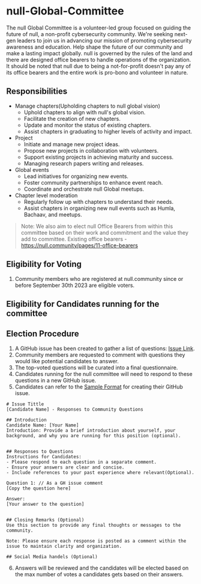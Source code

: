 # null-Global-Committee
The null Global Committee is a volunteer-led group focused on guiding the future of null, a non-profit cybersecurity community. We're seeking next-gen leaders to join us in advancing our mission of promoting cybersecurity awareness and education. Help shape the future of our community and make a lasting impact globally. null is governed by the rules of the land and there are designed office bearers to handle operations of the organization. It should be noted that null due to being a not-for-profit doesn't pay any of its office bearers and the entire work is pro-bono and volunteer in nature.

## Responsibilities
* Manage chapters(Upholding chapters to null global vision)
  * Uphold chapters to align with null's global vision.
  * Facilitate the creation of new chapters.
  * Update and monitor the status of existing chapters.
  * Assist chapters in graduating to higher levels of activity and impact.
* Project
  * Initiate and manage new project ideas.
  * Propose new projects in collaboration with volunteers.
  * Support existing projects in achieving maturity and success.
  * Managing research papers writing and releases.
* Global events
  * Lead initiatives for organizing new events.
  * Foster community partnerships to enhance event reach.
  * Coordinate and orchestrate null Global meetups.
* Chapter level moderation
  * Regularly follow up with chapters to understand their needs.
  * Assist chapters in organizing new null events such as Humla, Bachaav, and meetups.
 
> Note: We also aim to elect null Office Bearers from within this committee based on their work and commitment and the value they add to committee. Existing office bearers - https://null.community/pages/11-office-bearers

## Eligibility for Voting
1. Community members who are registered at null.community since or before September 30th 2023 are eligible voters.

## Eligibility for Candidates running for the committee
<TBD>

## Election Procedure
1. A GitHub issue has been created to gather a list of questions: [Issue Link](https://github.com/null-open-security-community/null-Global-Committee-Call-For-Questions/issues/1).
2. Community members are requested to comment with questions they would like potential candidates to answer.
3. The top-voted questions will be curated into a final questionnaire.
4. Candidates running for the null committee will need to respond to these questions in a new GitHub issue.
5. Candidates can refer to the [Sample Format](https://github.com/null-open-security-community/null-Global-Committee-Call-For-Questions/issues/2) for creating their GitHub issue. 
```
# Issue Tittle
[Candidate Name] - Responses to Community Questions

## Introduction
Candidate Name: [Your Name]
Introduction: Provide a brief introduction about yourself, your background, and why you are running for this position (optional).


## Responses to Questions
Instructions for Candidates:
- Please respond to each question in a separate comment.
- Ensure your answers are clear and concise.
- Include references to your past experience where relevant(Optional).

Question 1: // As a GH issue comment
[Copy the question here]

Answer:
[Your answer to the question]


## Closing Remarks (Optional)
Use this section to provide any final thoughts or messages to the community.

Note: Please ensure each response is posted as a comment within the issue to maintain clarity and organization.

## Social Media handels (Optional)
```
6. Answers will be reviewed and the candidates will be elected based on the max number of votes a candidates gets based on their answers.

